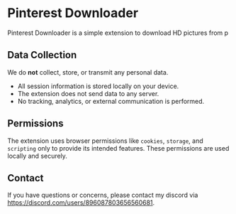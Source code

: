 # Pinterest Downloader

Pinterest Downloader is a simple extension to download HD pictures from p

## Data Collection

We do **not** collect, store, or transmit any personal data.

- All session information is stored locally on your device.
- The extension does not send data to any server.
- No tracking, analytics, or external communication is performed.

## Permissions

The extension uses browser permissions like `cookies`, `storage`, and `scripting` only to provide its intended features. These permissions are used locally and securely.

## Contact

If you have questions or concerns, please contact my discord via https://discord.com/users/896087803656560681.
